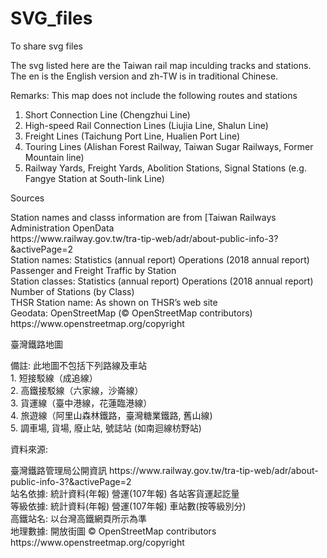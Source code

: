 # SVG_files
<p>To share svg files<p>
The svg listed here are the Taiwan rail map inculding tracks and stations. The en is the English version and zh-TW is in traditional Chinese.

Remarks:
This map does not include the following routes and stations
1.	Short Connection Line (Chengzhui Line)
2.	High-speed Rail Connection Lines (Liujia Line, Shalun Line)
3.	Freight Lines (Taichung Port Line, Hualien Port Line)
4.	Touring Lines (Alishan Forest Railway, Taiwan Sugar Railways, Former Mountain line)
5.	Railway Yards, Freight Yards, Abolition Stations, Signal Stations (e.g. Fangye Station at South-link Line)

<p>Sources<p>
Station names and classs information are from [Taiwan Railways Administration OpenData<br/>
  https://www.railway.gov.tw/tra-tip-web/adr/about-public-info-3?&activePage=2<br/>
Station names:  Statistics (annual report) Operations (2018 annual report) Passenger and Freight Traffic by Station<br/>
Station classes:  Statistics (annual report) Operations (2018 annual report) Number of Stations (by Class)<br/>
THSR Station name: As shown on THSR’s web site<br/>
Geodata:        OpenStreetMap (© OpenStreetMap contributors)
                https://www.openstreetmap.org/copyright<br />

<p>臺灣鐵路地圖<p>
備註:
此地圖不包括下列路線及車站<br/>
1.	短接駁線（成追線）<br/>
2.	高鐵接駁線（六家線，沙崙線）<br/>
3.	貨運線（臺中港線，花蓮臨港線）<br/>
4.	旅遊線（阿里山森林鐵路，臺灣糖業鐵路, 舊山線)<br/>
5.	調車場, 貨場, 廢止站, 號誌站 (如南迴線枋野站)<br/>

<p>資料來源:<p>
臺灣鐵路管理局公開資訊
         https://www.railway.gov.tw/tra-tip-web/adr/about-public-info-3?&activePage=2<br/>
站名依據:	統計資料(年報) 營運(107年報) 各站客貨運起訖量<br/>
等級依據:	統計資料(年報) 營運(107年報) 車站數(按等級別分)<br/>
高鐵站名: 以台灣高鐵網頁所示為準<br/>
地理數據:	開放街圖 	© OpenStreetMap contributors
         https://www.openstreetmap.org/copyright <br/>

